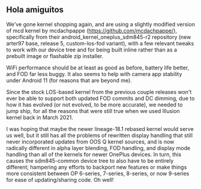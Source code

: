 ## Hola amiguitos

We've gone kernel shopping again, and are using a slightly modified version of mcd kernel by mcdachpappe (https://github.com/mcdachpappe/),
specifically from their android_kernel_oneplus_sdm845-r2 repository (new arter97 base, release 5, custom-los-fod variant), with a few 
relevant tweaks to work with our device tree and for being built inline rather than as a prebuilt image or flashable zip installer.

WiFi performance should be at least as good as before, battery life better, and FOD far less buggy. It also seems to help with camera app
stability under Android 11 (for reasons that are beyond me). 

Since the stock LOS-based kernel from the previous couple releases won't ever be able to support both updated FOD commits and DC dimming,
due to how it has evolved (or not evolved, to be more accurate), we needed to jump ship, for all the reasons that were still true when we
used Illusion kernel back in March 2021. 

I was hoping that maybe the newer lineage-18.1 rebased kernel would serve us well, but it still 
has all the problems of rewritten display handling that still never incorporated updates from OOS Q kernel sources, and is now radically
different in alpha layer blending, FOD handling, and display mode handling than all of the kernels for newer OnePlus devices. In turn, 
this causes the sdm845-common device tree to also have to be entirely different; hampering any efforts to backport new features or make
things more consistent between OP 6-series, 7-series, 8-series, or now 9-series for ease of updating/sharing code. Oh well!
